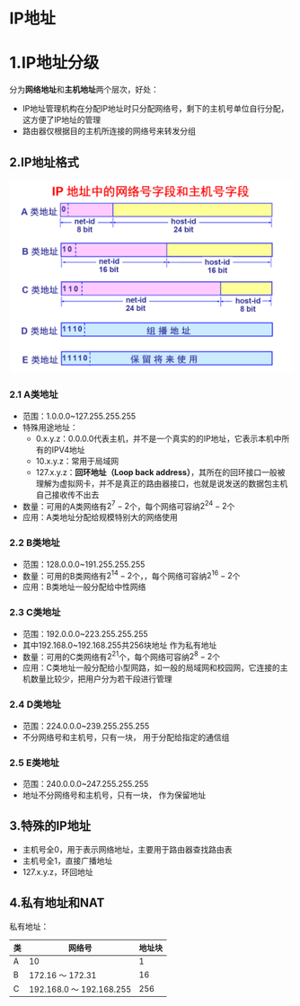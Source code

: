 # IP地址



# 1.IP地址分级

分为**网络地址**和**主机地址**两个层次，好处：

* IP地址管理机构在分配IP地址时只分配网络号，剩下的主机号单位自行分配，这方便了IP地址的管理
* 路由器仅根据目的主机所连接的网络号来转发分组



## 2.IP地址格式

![image-20240318113844090](.img/3.IP地址.assets/image-20240318113844090.png)

### 2.1 A类地址

* 范围：1.0.0.0~127.255.255.255
* 特殊用途地址：
  * 0.x.y.z：0.0.0.0代表主机，并不是一个真实的的IP地址，它表示本机中所有的IPV4地址
  * 10.x.y.z：常用于局域网
  * 127.x.y.z：**回环地址（Loop back address）**，其所在的回环接口一般被理解为虚拟网卡，并不是真正的路由器接口，也就是说发送的数据包主机自己接收传不出去
* 数量：可用的A类网络有$2^7-2$个，每个网络可容纳$2^{24}-2$个
* 应用：A类地址分配给规模特别大的网络使用

### 2.2 B类地址

* 范围：128.0.0.0~191.255.255.255
* 数量：可用的B类网络有$2^{14}-2$个，，每个网络可容纳$2^{16}-2$个
* 应用：B类地址一般分配给中性网络

### 2.3 C类地址

* 范围：192.0.0.0~223.255.255.255
* 其中192.168.0~192.168.255共256块地址 作为私有地址
* 数量：可用的C类网络有$2^{21}$个，每个网络可容纳$2^{8}-2$​个
* 应用：C类地址一般分配给小型网路，如一般的局域网和校园网，它连接的主机数量比较少，把用户分为若干段进行管理

### 2.4 D类地址

* 范围：224.0.0.0~239.255.255.255
* 不分网络号和主机号，只有一块， 用于分配给指定的通信组

### 2.5 E类地址

* 范围：240.0.0.0~247.255.255.255
* 地址不分网络号和主机号，只有一块， 作为保留地址



## 3.特殊的IP地址

* 主机号全0，用于表示网络地址，主要用于路由器查找路由表
* 主机号全1，直接广播地址
* 127.x.y.z，环回地址



## 4.私有地址和NAT

私有地址：

| 类   | 网络号                   | 地址块 |
| ---- | ------------------------ | ------ |
| A    | 10                       | 1      |
| B    | 172.16 ～ 172.31         | 16     |
| C    | 192.168.0 ～ 192.168.255 | 256    |

